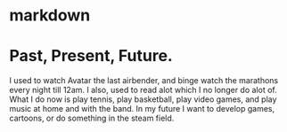 # markdown
# Past, Present, Future.
I used to watch Avatar the last airbender, and binge watch the marathons every night till 12am. I also, used to read alot which I no longer do alot of. What I do now is play tennis, play basketball, play video games, and play music at home and with the band. In my future I want to develop games, cartoons, or do something in the steam field. 
